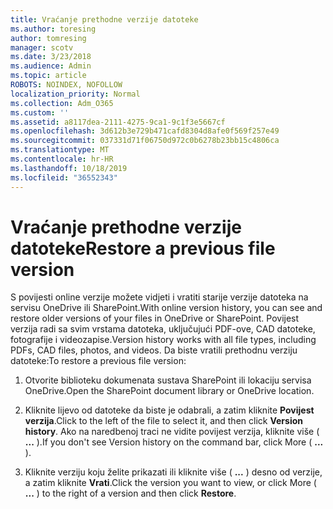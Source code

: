 ```yaml
---
title: Vraćanje prethodne verzije datoteke
ms.author: toresing
author: tomresing
manager: scotv
ms.date: 3/23/2018
ms.audience: Admin
ms.topic: article
ROBOTS: NOINDEX, NOFOLLOW
localization_priority: Normal
ms.collection: Adm_O365
ms.custom: ''
ms.assetid: a8117dea-2111-4275-9ca1-9c1f3e5667cf
ms.openlocfilehash: 3d612b3e729b471cafd8304d8afe0f569f257e49
ms.sourcegitcommit: 037331d71f06750d972c0b6278b23bb15c4806ca
ms.translationtype: MT
ms.contentlocale: hr-HR
ms.lasthandoff: 10/18/2019
ms.locfileid: "36552343"
---
```

# <a name="restore-a-previous-file-version"></a><span data-ttu-id="775d4-102">Vraćanje prethodne verzije datoteke</span><span class="sxs-lookup"><span data-stu-id="775d4-102">Restore a previous file version</span></span>

<span data-ttu-id="775d4-103">S povijesti online verzije možete vidjeti i vratiti starije verzije datoteka na servisu OneDrive ili SharePoint.</span><span class="sxs-lookup"><span data-stu-id="775d4-103">With online version history, you can see and restore older versions of your files in OneDrive or SharePoint.</span></span> <span data-ttu-id="775d4-104">Povijest verzija radi sa svim vrstama datoteka, uključujući PDF-ove, CAD datoteke, fotografije i videozapise.</span><span class="sxs-lookup"><span data-stu-id="775d4-104">Version history works with all file types, including PDFs, CAD files, photos, and videos.</span></span> <span data-ttu-id="775d4-105">Da biste vratili prethodnu verziju datoteke:</span><span class="sxs-lookup"><span data-stu-id="775d4-105">To restore a previous file version:</span></span>
  
1. <span data-ttu-id="775d4-106">Otvorite biblioteku dokumenata sustava SharePoint ili lokaciju servisa OneDrive.</span><span class="sxs-lookup"><span data-stu-id="775d4-106">Open the SharePoint document library or OneDrive location.</span></span>
    
2. <span data-ttu-id="775d4-107">Kliknite lijevo od datoteke da biste je odabrali, a zatim kliknite **Povijest verzija**.</span><span class="sxs-lookup"><span data-stu-id="775d4-107">Click to the left of the file to select it, and then click **Version history**.</span></span> <span data-ttu-id="775d4-108">Ako na naredbenoj traci ne vidite povijest verzija, kliknite više ( **...** ).</span><span class="sxs-lookup"><span data-stu-id="775d4-108">If you don't see Version history on the command bar, click More ( **...** ).</span></span> 
    
3. <span data-ttu-id="775d4-109">Kliknite verziju koju želite prikazati ili kliknite više ( **...** ) desno od verzije, a zatim kliknite **Vrati**.</span><span class="sxs-lookup"><span data-stu-id="775d4-109">Click the version you want to view, or click More ( **...** ) to the right of a version and then click **Restore**.</span></span>
    

